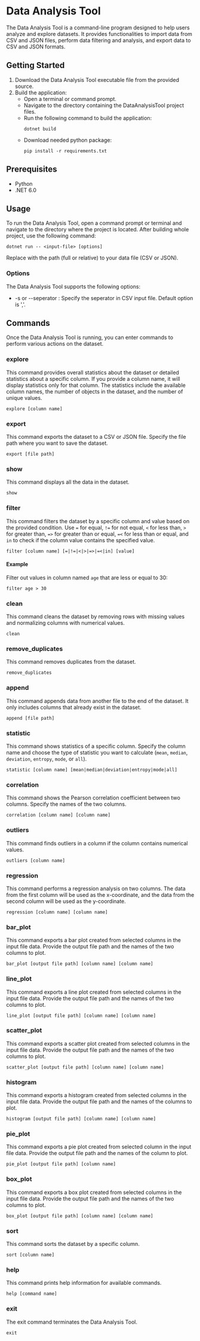 # Data Analysis Tool

The Data Analysis Tool is a command-line program designed to help users analyze and explore datasets. It provides functionalities to import data from CSV and JSON files, perform data filtering and analysis, and export data to CSV and JSON formats.

## Getting Started
1. Download the Data Analysis Tool executable file from the provided source.
2. Build the application:
   * Open a terminal or command prompt.
   * Navigate to the directory containing the DataAnalysisTool project files.
   * Run the following command to build the application:
        ```
        dotnet build
        ```
    * Download needed python package:
        ```
        pip install -r requirements.txt
        ```

## Prerequisites
* Python
* .NET 6.0

## Usage
To run the Data Analysis Tool, open a command prompt or terminal and navigate to the directory where the project is located. After building whole project, use the following command:

```
dotnet run -- <input-file> [options]
```

Replace <input-file> with the path (full or relative) to your data file (CSV or JSON).

### Options
The Data Analysis Tool supports the following options:

* -s <seperator> or --seperator <seperator>: Specify the seperator in CSV input file. Default option is ','.


## Commands
Once the Data Analysis Tool is running, you can enter commands to perform various actions on the dataset.

### explore
This command provides overall statistics about the dataset or detailed statistics about a specific column. If you provide a column name, it will display statistics only for that column.
The statistics include the available column names, the number of objects in the dataset, and the number of unique values.

```
explore [column name]
```

### export
This command exports the dataset to a CSV or JSON file. Specify the file path where you want to save the dataset.

```
export [file path]
```

### show
This command displays all the data in the dataset.

```
show
```

### filter
This command filters the dataset by a specific column and value based on the provided condition. Use `=` for equal, `!=` for not equal, `<` for less than, `>` for greater than, `=>` for greater than or equal, `=<` for less than or equal, and `in` to check if the column value contains the specified value.

```
filter [column name] [=|!=|<|>|=>|=<|in] [value]
```

#### Example
Filter out values in column named `age` that are less or equal to 30:
```
filter age > 30
```

### clean
This command cleans the dataset by removing rows with missing values and normalizing columns with numerical values.

```
clean
```

### remove_duplicates
This command removes duplicates from the dataset.

```
remove_duplicates
```

### append
This command appends data from another file to the end of the dataset. It only includes columns that already exist in the dataset.

```
append [file path]
```

### statistic
This command shows statistics of a specific column. Specify the column name and choose the type of statistic you want to calculate (`mean`, `median`, `deviation`, `entropy`, `mode`, or `all`).

```
statistic [column name] [mean|median|deviation|entropy|mode|all]
```

### correlation
This command shows the Pearson correlation coefficient between two columns. Specify the names of the two columns.

```
correlation [column name] [column name]
```

### outliers
This command finds outliers in a column if the column contains numerical values.

```
outliers [column name]
```

### regression
This command performs a regression analysis on two columns. The data from the first column will be used as the x-coordinate, and the data from the second column will be used as the y-coordinate.

```
regression [column name] [column name]
```

### bar_plot
This command exports a bar plot created from selected columns in the input file data. Provide the output file path and the names of the two columns to plot.

```
bar_plot [output file path] [column name] [column name]
```

### line_plot
This command exports a line plot created from selected columns in the input file data. Provide the output file path and the names of the two columns to plot.

```
line_plot [output file path] [column name] [column name]
```

### scatter_plot
This command exports a scatter plot created from selected columns in the input file data. Provide the output file path and the names of the two columns to plot.

```
scatter_plot [output file path] [column name] [column name]
```

### histogram
This command exports a histogram created from selected columns in the input file data. Provide the output file path and the names of the columns to plot.

```
histogram [output file path] [column name] [column name]
```

### pie_plot
This command exports a pie plot created from selected column in the input file data. Provide the output file path and the names of the column to plot.

```
pie_plot [output file path] [column name]
```

### box_plot
This command exports a box plot created from selected columns in the input file data. Provide the output file path and the names of the two columns to plot.

```
box_plot [output file path] [column name] [column name]
```

### sort
This command sorts the dataset by a specific column.

```
sort [column name]
```

### help
This command prints help information for available commands.

```
help [command name]
```

### exit
The exit command terminates the Data Analysis Tool.

```
exit
```